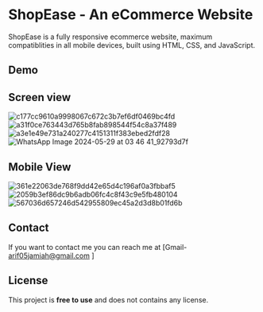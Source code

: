 # ShopEase - An eCommerce Website

ShopEase is a fully responsive ecommerce website, maximum compatiblities in all mobile devices, built using HTML, CSS, and JavaScript.

## Demo
## Screen view
![c177cc9610a9998067c672c3b7ef6df0469bc4fd](https://github.com/arif05khan/ShopEase-E-Commerce-Websitete-/assets/105239918/d0c7025e-197b-4cb5-a329-b50ab348bf44)
![a31f0ce763443d765b8fab898544f54c8a37f489](https://github.com/arif05khan/ShopEase-E-Commerce-Websitete-/assets/105239918/671bde36-a98a-432c-a974-a730dd5733b2)
![a3e1e49e731a240277c4151311f383ebed2fdf28](https://github.com/arif05khan/ShopEase-E-Commerce-Websitete-/assets/105239918/3ef03d6f-cd3a-4095-9fd8-1b3366dc05a2)
![WhatsApp Image 2024-05-29 at 03 46 41_92793d7f](https://github.com/arif05khan/ShopEase-E-Commerce-Websitete-/assets/105239918/f1ab6109-56f7-4c07-8620-10f4b5bca198)

## Mobile View
![361e22063de768f9dd42e65d4c196af0a3fbbaf5](https://github.com/arif05khan/ShopEase-E-Commerce-Websitete-/assets/105239918/1cff249b-682c-4c9a-a5db-5b40d561ac7b)
![2059b3ef86dc9b6adb06fc4c8f43c9e5fb480104](https://github.com/arif05khan/ShopEase-E-Commerce-Websitete-/assets/105239918/5d14da7a-b447-4469-ab95-23433b01377c)
![567036d657246d542955809ec45a2d3d8b01fd6b](https://github.com/arif05khan/ShopEase-E-Commerce-Websitete-/assets/105239918/90b4f5ec-46cc-4130-807f-0ef303ef8227)



## Contact
If you want to contact me you can reach me at [Gmail- arif05jamiah@gmail.com ]

## License

This project is **free to use** and does not contains any license.

